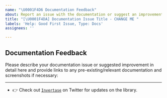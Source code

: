 ```yaml
---
name: "\U0001F4D6 Documentation Feedback"
about: Report an issue with the documentation or suggest an improvement.
title: "[\U0001F4DA] Documentation Issue Title - CHANGE ME "
labels: 'Help: Good First Issue, Type: Docs'
assignees: ''

---
```


## Documentation Feedback

Please describe your documentation issue or suggested improvement in detail here and provide links to any pre-existing/relevant documentation and screenshots if necessary:




---

- 👉 Check out [`Invertase`](https://twitter.com/invertaseio) on Twitter for updates on the library.
